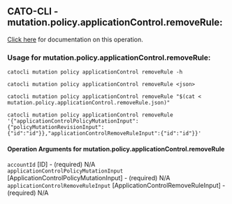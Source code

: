 
## CATO-CLI - mutation.policy.applicationControl.removeRule:
[Click here](https://api.catonetworks.com/documentation/#mutation-mutation.policy.applicationControl.removeRule) for documentation on this operation.

### Usage for mutation.policy.applicationControl.removeRule:

`catocli mutation policy applicationControl removeRule -h`

`catocli mutation policy applicationControl removeRule <json>`

`catocli mutation policy applicationControl removeRule "$(cat < mutation.policy.applicationControl.removeRule.json)"`

`catocli mutation policy applicationControl removeRule '{"applicationControlPolicyMutationInput":{"policyMutationRevisionInput":{"id":"id"}},"applicationControlRemoveRuleInput":{"id":"id"}}'`


#### Operation Arguments for mutation.policy.applicationControl.removeRule ####

`accountId` [ID] - (required) N/A    
`applicationControlPolicyMutationInput` [ApplicationControlPolicyMutationInput] - (required) N/A    
`applicationControlRemoveRuleInput` [ApplicationControlRemoveRuleInput] - (required) N/A    
